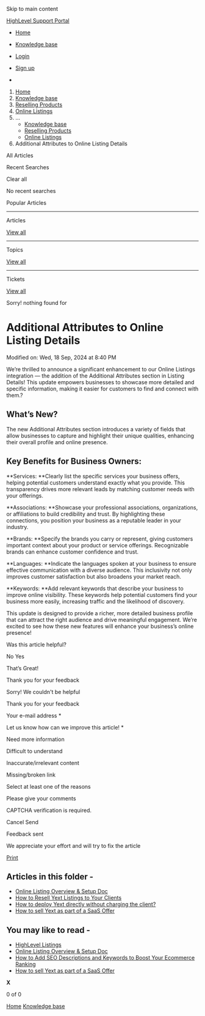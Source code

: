 Skip to main content

[ HighLevel Support Portal ](https://help.gohighlevel.com)

  * [ Home ](/support/home)
  * [ Knowledge base ](/support/solutions)

  * [Login](/support/login)
  * [Sign up](/support/signup)
  * 

  1. [Home](/support/home)
  2. [Knowledge base](/support/solutions)
  3. [Reselling Products](/support/solutions/48000454568)
  4. [Online Listings](/support/solutions/folders/48000682876)
  5. ... 
     * [Knowledge base](/support/solutions)
     * [Reselling Products](/support/solutions/48000454568)
     * [Online Listings](/support/solutions/folders/48000682876)
  6. Additional Attributes to Online Listing Details

All  Articles 

Recent Searches

Clear all

No recent searches

Popular Articles

* * *

Articles

[View all](/support/search/solutions)

* * *

Topics

[View all](/support/search/topics)

* * *

Tickets

[View all](/support/search/tickets)

Sorry! nothing found for   

# Additional Attributes to Online Listing Details

Modified on: Wed, 18 Sep, 2024 at 8:40 PM

We’re thrilled to announce a significant enhancement to our Online Listings integration — the addition of the Additional Attributes section in Listing Details! This update empowers businesses to showcase more detailed and specific information, making it easier for customers to find and connect with them.?

## **What’s New?**

The new Additional Attributes section introduces a variety of fields that allow businesses to capture and highlight their unique qualities, enhancing their overall profile and online presence.

## **Key Benefits for Business Owners:**

**Services:  **Clearly list the specific services your business offers, helping potential customers understand exactly what you provide. This transparency drives more relevant leads by matching customer needs with your offerings.

**Associations:  **Showcase your professional associations, organizations, or affiliations to build credibility and trust. By highlighting these connections, you position your business as a reputable leader in your industry.

**Brands:  **Specify the brands you carry or represent, giving customers important context about your product or service offerings. Recognizable brands can enhance customer confidence and trust.

**Languages:  **Indicate the languages spoken at your business to ensure effective communication with a diverse audience. This inclusivity not only improves customer satisfaction but also broadens your market reach.

**Keywords:  **Add relevant keywords that describe your business to improve online visibility. These keywords help potential customers find your business more easily, increasing traffic and the likelihood of discovery.

This update is designed to provide a richer, more detailed business profile that can attract the right audience and drive meaningful engagement. We’re excited to see how these new features will enhance your business’s online presence!

Was this article helpful?

No  Yes 

That’s Great!

Thank you for your feedback

Sorry! We couldn't be helpful

Thank you for your feedback

Your e-mail address *

Let us know how can we improve this article! *

Need more information 

Difficult to understand 

Inaccurate/irrelevant content 

Missing/broken link 

Select at least one of the reasons 

Please give your comments 

CAPTCHA verification is required. 

Cancel  Send 

Feedback sent

We appreciate your effort and will try to fix the article

[Print](javascript:print\(\))

## Articles in this folder -

  * [Online Listing Overview & Setup Doc](/support/solutions/articles/48001196389-online-listing-overview-setup-doc)
  * [How to Resell Yext Listings to Your Clients](/support/solutions/articles/155000001901-how-to-resell-yext-listings-to-your-clients)
  * [How to deploy Yext directly without charging the client?](/support/solutions/articles/48001210774-how-to-deploy-yext-directly-without-charging-the-client-)
  * [How to sell Yext as part of a SaaS Offer](/support/solutions/articles/48001209150-how-to-sell-yext-as-part-of-a-saas-offer)

## You may like to read -

  * [HighLevel Listings](/support/solutions/articles/48000984066-highlevel-listings)
  * [Online Listing Overview & Setup Doc](/support/solutions/articles/48001196389-online-listing-overview-setup-doc)
  * [How to Add SEO Descriptions and Keywords to Boost Your Ecommerce Ranking](/support/solutions/articles/155000002910-how-to-add-seo-descriptions-and-keywords-to-boost-your-ecommerce-ranking)
  * [How to sell Yext as part of a SaaS Offer](/support/solutions/articles/48001209150-how-to-sell-yext-as-part-of-a-saas-offer)

**X**

0 of 0 []()

[Home](/support/home) [Knowledge base](/support/solutions)
